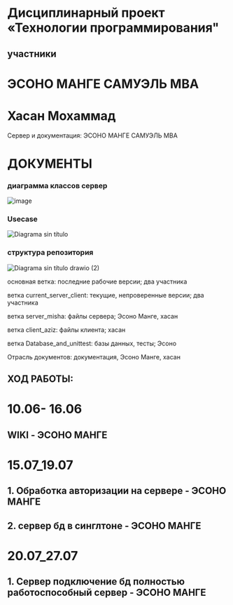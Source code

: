 # Дисциплинарный проект «Технологии программирования"
## участники
# ЭСОНО МАНГЕ САМУЭЛЬ MBA
# Хасан Мохаммад 
Сервер и документация: ЭСОНО МАНГЕ САМУЭЛЬ MBA
# ДОКУМЕНТЫ
### диаграмма классов сервер
![image](https://github.com/user-attachments/assets/40f95250-7303-49f6-94d6-97004cdd198c)
### Usecase
![Diagrama sin título](https://github.com/user-attachments/assets/f860eed7-79c2-493c-ba41-52b73b4718a1)
### структура репозитория
![Diagrama sin título drawio (2)](https://github.com/user-attachments/assets/700e1946-0d79-4bca-92c7-bf02cd3ac7e4)

основная ветка: последние рабочие версии; два участника

ветка current_server_client: текущие, непроверенные версии; два участника

ветка server_misha: файлы сервера; Эсоно Манге, хасан

ветка client_aziz: файлы клиента; хасан

ветка Database_and_unittest: базы данных, тесты; Эсоно

Отрасль документов: документация, Эсоно Манге, хасан

## ХОД РАБОТЫ:
# 10.06- 16.06 
## WIKI - ЭСОНО МАНГЕ
# 15.07_19.07
## 1. Обработка авторизации на сервере - ЭСОНО МАНГЕ
## 2. сервер бд в синглтоне - ЭСОНО МАНГЕ
# 20.07_27.07
## 1. Сервер подключение бд полностью работоспособный сервер - ЭСОНО МАНГЕ 
